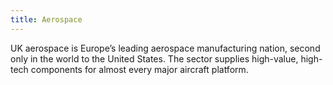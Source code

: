 ```yaml
---
title: Aerospace
---
```


UK aerospace is Europe’s leading aerospace manufacturing nation, second only in the world  to the United States. The sector supplies high-value, high-tech components for almost every major aircraft platform.